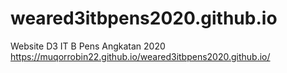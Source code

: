 # weared3itbpens2020.github.io
Website D3 IT B Pens Angkatan 2020
https://muqorrobin22.github.io/weared3itbpens2020.github.io/
